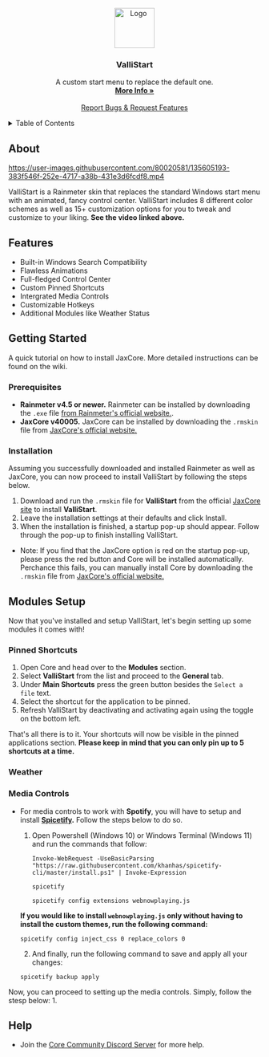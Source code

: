 
<br />
<div align="center">
  <a href="https://github.com/Jax-Core/ValliStart">
    <img src="https://imgur.com/Dz6Zhwo.png" alt="Logo" width="80" height="80">
  </a>

<h3 align="center">ValliStart</h3>

  <p align="center">
    A custom start menu to replace the default one.
    <br />
    <a href="https://www.deviantart.com/jaxoriginals/art/ValliStart-Start-menu-replacement-893506095"><strong>More Info »</strong></a>
    <br />
    <br />
    <a href="https://discord.gg/JmgehPSDD6">Report Bugs & Request Features </a>
  </p>
</div>


<!-- TABLE OF CONTENTS -->
<details>
  <summary>Table of Contents</summary>
  <ol>
    <li>
      <a href="#about">About</a>
    </li>
    <li>
      <a href="#getting-started">Getting Started</a>
      <ul>
        <li><a href="#prerequisites">Prerequisites</a></li>
        <li><a href="#installation">Installation</a></li>
        <li><a href="#media-controls">Media Controls</a></li>
      </ul>
    </li>
    <li>
    <a href="#setup">Modules Setup</a>
    <ul>
        <li><a href="#pinned-shortcuts">Pinned Shortcuts</a></li>
        <li><a href="#weather">Weather</a></li>
        <li><a href="#media-controls">Media Controls</a></li>
      </ul>
    </li>


  </ol>
</details>


## About

https://user-images.githubusercontent.com/80020581/135605193-383f546f-252e-4717-a38b-431e3d6fcdf8.mp4

ValliStart is a Rainmeter skin that replaces the standard Windows start menu with an animated, fancy control center. ValliStart includes 8 different color schemes as well as 15+ customization options for you to tweak and customize to your liking. **See the video linked above.**

## Features

* Built-in Windows Search Compatibility
* Flawless Animations
* Full-fledged Control Center
* Custom Pinned Shortcuts 
* Intergrated Media Controls
* Customizable Hotkeys
* Additional Modules like Weather Status

## Getting Started

A quick tutorial on how to install JaxCore. More detailed instructions can be found on the wiki.

### Prerequisites

- **Rainmeter v4.5 or newer.** Rainmeter can be installed by downloading the `.exe` file [from Rainmeter's official website.](https://www.rainmeter.net/).
- **JaxCore v40005.** JaxCore can be installed by downloading the `.rmskin` file from [JaxCore's official website.](https://jax-core.github.io/)

### Installation

Assuming you successfully downloaded and installed Rainmeter as well as JaxCore, you can now proceed to install ValliStart by following the steps below.

1. Download and run the `.rmskin` file for **ValliStart** from the official [JaxCore site](https://jax-core.github.io/) to install **ValliStart**.
2. Leave the installation settings at their defaults and click Install.
3. When the installation is finished, a startup pop-up should appear. Follow through the pop-up to finish installing ValliStart.

* Note:  If you find that the JaxCore option is red on the startup pop-up, please press the red button and Core will be installed automatically. Perchance this fails, you can manually install Core by downloading the `.rmskin` file from [JaxCore's official website.](https://jax-core.github.io/)

## Modules Setup

Now that you've installed and setup ValliStart, let's begin setting up some modules it comes with!

### Pinned Shortcuts

1. Open Core and head over to the **Modules** section.
2. Select **ValliStart** from the list and proceed to the **General** tab.
3. Under **Main Shortcuts** press the green button besides the `Select a file` text.
4. Select the shortcut for the application to be pinned.
5. Refresh ValliStart by deactivating and activating again using the toggle on the bottom left.

That's all there is to it. Your shortcuts will now be visible in the pinned applications section. **Please keep in mind that you can only pin up to 5 shortcuts at a time.**

### Weather

### Media Controls

* For media controls to work with **Spotify**, you will have to setup and install **[Spicetify](https://spicetify.app/).** Follow the steps below to do so.

  1. Open Powershell (Windows 10) or Windows Terminal (Windows 11) and run the commands that follow:
      ```
      Invoke-WebRequest -UseBasicParsing "https://raw.githubusercontent.com/khanhas/spicetify-cli/master/install.ps1" | Invoke-Expression

      spicetify

      spicetify config extensions webnowplaying.js
      ```
  **If you would like to install `webnowplaying.js` only without having to install the custom themes, run the following command:**
  ```
  spicetify config inject_css 0 replace_colors 0
  ```
  2. And finally, run the following command to save and apply all your changes:
  ```
  spicetify backup apply
  ```

Now, you can proceed to setting up the media controls. Simply, follow the stesp below:
1. 





## Help
- Join the [Core Community Discord Server](https://discord.gg/JmgehPSDD6) for more help.

